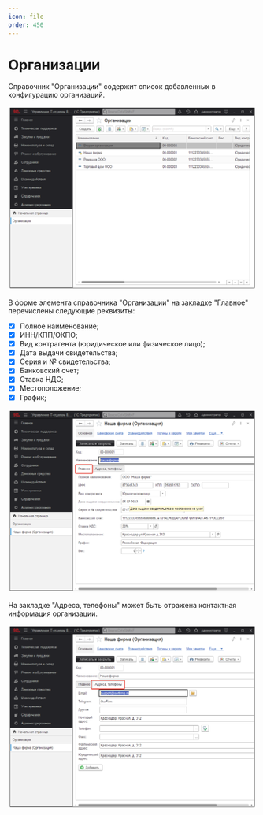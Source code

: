 ```yaml
---
icon: file 
order: 450
---
```


# Организации

Справочник "Организации" содержит список добавленных в конфигурацию организаций.

![01_Организации](static/01_Организации.png)

В форме элемента справочника "Организации" на закладке "Главное" перечислены следующие реквизиты: 

* [x] Полное наименование;
* [x] ИНН/КПП/ОКПО;
* [x] Вид контрагента (юридическое или физическое лицо);
* [x] Дата выдачи свидетельства;
* [x] Серия и № свидетельства;
* [x] Банковский счет;
* [x] Ставка НДС;
* [x] Местоположение;
* [x] График;

![02_Организации](static/02_Организации.png)

На закладке "Адреса, телефоны" может быть отражена контактная информация организации.

![03_Организации](static/03_Организации.png)

